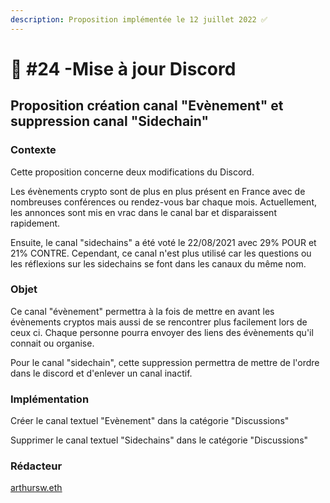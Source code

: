 ```yaml
---
description: Proposition implémentée le 12 juillet 2022 ✅
---
```


# 📜 #24 -Mise à jour Discord

## Proposition création canal "Evènement" et **suppression canal "Sidechain"**

### Contexte

Cette proposition concerne deux modifications du Discord.

Les évènements crypto sont de plus en plus présent en France avec de nombreuses conférences ou rendez-vous bar chaque mois. Actuellement, les annonces sont mis en vrac dans le canal bar et disparaissent rapidement.

Ensuite, le canal "sidechains" a été voté le 22/08/2021 avec 29% POUR et 21% CONTRE. Cependant, ce canal n'est plus utilisé car les questions ou les réflexions sur les sidechains se font dans les canaux du même nom.

### Objet&#x20;

Ce canal "évènement" permettra à la fois de mettre en avant les évènements cryptos mais aussi de se rencontrer plus facilement lors de ceux ci. Chaque personne pourra envoyer des liens des évènements qu'il connait ou organise.

Pour le canal "sidechain", cette suppression permettra de mettre de l'ordre dans le discord et d'enlever un canal inactif.

### **Implémentation**&#x20;

Créer le canal textuel "Evènement" dans la catégorie "Discussions"

Supprimer le canal textuel "Sidechains" dans le catégorie "Discussions"

### Rédacteur

[arthursw.eth](https://app.gitbook.com/u/4V5TkoVBm1Ntv20z5ZnBQa9jHYK2 "mention")
